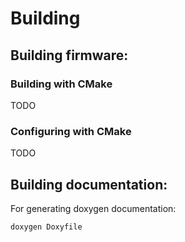 # Building
## Building firmware:
### Building with CMake
TODO

### Configuring with CMake
TODO

## Building documentation:
For generating doxygen documentation:
```bash
doxygen Doxyfile
```